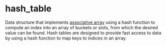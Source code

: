 # hash_table

Data structure that implements [associative array](/data_md/computer_science/definitions/data_structure/collection/associative_array.md) using a hash function to compute an index into an array of buckets or slots, from which the desired value can be found. Hash tables are designed to provide fast access to data by using a hash function to map keys to indices in an array.